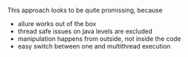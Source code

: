 This approach looks to be quite promissing, because
- allure works out of the box
- thread safe issues on java levels are excluded
- manipulation happens from outside, not inside the code
- easy switch between one and multithread execution
